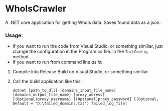 # WhoIsCrawler

A .NET core application for getting WhoIs data. Saves found data as a json.
### Usage:
* If you want to run the code from Visual Studio, or something similiar, just change the configuration in the Program.cs file. in the `InitConfig` method.
* If you want to run from command line *as is*: 
1. Compile into Release Build on Visual Studio, or something similiar.
2. Call the build application like this:
 
     `dotnet [path_to_dll] [domains_input_file_name] [domains_output_file_name] [proxy_adress] [(Optional)proxy_username] [(Optional)proxy_password] [(Optional, Default = "D:\failed_domains.txt") failed_log_file]`